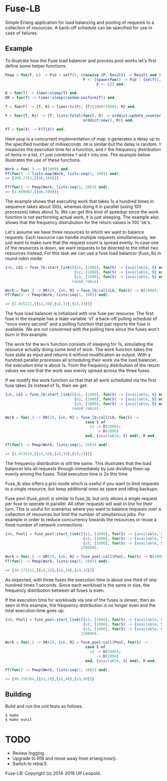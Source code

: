 # Fuse-LB

Simple Erlang application for load balancing and pooling of requests
to a collection of resources. A back-off schedule can be specified for
use in case of failures.


## Example

To illustrate how the Fuse load balancer and process pool works let's
first define some helper functions:

```erlang
Pmap = fun(F, L) -> Pid = self(), [receive {P, Result} -> Result end ||
                                   P <- [spawn(fun() -> Pid ! {self(), F(X)} end) ||
                                         X <- L]] end.

D = fun(T) -> timer:sleep(T) end.
DR = fun(T) -> timer:sleep(random:uniform(T)) end.

T = fun(F) -> {T, R} = timer:tc(F), {T/(1000*1000), R} end.

F = fun({T, R}) -> {T, lists:foldl(fun(C, D) -> orddict:update_counter(C, 1, D) end,
                                   orddict:new(), R)} end.

FT = fun(X) -> F(T(X)) end.
```

Here `pmap` is a concurrent implementation of map. `D` generates a
delay up to the specified number of milliseconds. `DR` is similar but
the delay is random. `T` measures the execution time for a function,
and `F` the frequency distribution of items in a list. `FT` just
combines `T` and `F` into one. The example below illustrates the use
of these functions.

```erlang
Work = fun(_) -> D(1000) end.
FT(fun() -> lists:map(Work, lists:seq(1, 100)) end).
=> {100.2761,[{ok,100}]}

FT(fun() -> Pmap(Work, lists:seq(1, 100)) end).
=> {1.009982,[{ok,100}]}
```

The example shows that executing work that takes 1s a hundred times in
sequence takes about 100s, whereas doing it in parallel (using 100
processes) takes about 1s. We can get this kind of speedup since the
work function is not performing actual work, it is just sleeping. The
example also shows that the frequency distrubution for the return
values is 100 'ok's.

Let's assume we have three resources to which we want to balance
requests. Each resource can handle multiple requests simultaneously,
we just want to make sure that the request count is spread evenly. In
case one of the resources is down, we want requests to be directed to
the other two resources instead. For this task we can use a fuse load
balancer (fuse_lb) in round robin mode:

```erlang
{ok, Lb} = fuse_lb:start_link([{s1, [1000], fun(S) -> {available, S} end},
                               {s2, [1000], fun(S) -> {available, S} end},
                               {s3, [1000], fun(S) -> {available, S} end}],
                              round_robin).

Work = fun(_) -> DR(2), {ok, R} = fuse_lb:call(Lb, fun(S) -> D(1000), {available, S} end), R end.
FT(fun() -> Pmap(Work, lists:seq(1, 100)) end).

=> {1.015221,[{s1,34},{s2,33},{s3,33}]}
```

The fuse load balancer is initialized with one fuse per resourse. The
first fuse in the example has a state variable 's1' a back-off polling
schedule of "once every second" and a polling function that just
reports the fuse is available. We are not concerned with the polling
here since the fuses won't burn in this example.

The work for the `Work` function consists of sleeping for 1s,
simulating the resource actually doing some kind of work. The work
function takes the fuse state as input and returns it without
modification as output. With a hundred parallel processes all
scheduling their work via the load balancer, the execution time is
about 1s. From the frequency distribution of the return values we see
that the work was evenly spread across the three fuses.

If we modify the work function so that that all work scheduled via the
first fuse takes 2s instead of 1s, then we get:

```erlang
{ok, Lb} = fuse_lb:start_link([{s1, [1000], fun(S) -> {available, S} end},
                               {s2, [1000], fun(S) -> {available, S} end},
                               {s3, [1000], fun(S) -> {available, S} end}],
                              round_robin).

Work = fun(_) -> DR(2), {ok, R} = fuse_lb:call(Lb, fun(S) ->
                                    case S of
                                      s1 -> D(2000);
                                      _  -> D(1000)
                                    end, {available, S} end), R end.

FT(fun() -> Pmap(Work, lists:seq(1, 100)) end).

=> {2.013574,[{s1,34},{s2,33},{s3,33}]}
```

The frequency distribution is still the same. This illustrates that
the load balancer lets all requests through immediately by just
dividing them up evenly among the fuses. Total execution time is 2s
this time.

Fuse_lb also offers a prio mode which is useful if you want to limit
requests to a single resource, but keep additional ones as spare and
idling backups.

Fuse pool (fuse_pool) is similar to fuse_lb, but only allows a single
request per fuse to operate in parallel. All other requests will wait
in line for their turn. This is usuful for scenarios where you want to
balance requests over a collection of resources but limit the number
of simultanous jobs. For example in order to reduce concurrency
towards the resources or reuse a fixed number of network connections.

```erlang
{ok, Pool} = fuse_pool:start_link([{s1, [1000], fun(S) -> {available, S} end},
                                   {s2, [1000], fun(S) -> {available, S} end},
                                   {s3, [1000], fun(S) -> {available, S} end}],
                                  120000).

Work = fun(_) -> DR(2), {ok, R} = fuse_pool:call(Pool, fun(S) -> D(1000), {available, S} end), R end.
FT(fun() -> Pmap(Work, lists:seq(1, 100)) end).

=> {34.171212,[{s1,33},{s2,34},{s3,33}]}
```

As expected, with three fuses the execution time is about one third of
one hundred times 1 seconds. Since each workload is the same in size,
the frequency distribution between all fuses is even.

If the execution time for workloads via one of the fuses is slower,
then as seen in this example, the frequency distribution is no longer
even and the total execution time goes up:

```erlang
{ok, Pool} = fuse_pool:start_link([{s1, [1000], fun(S) -> {available, S} end},
                                   {s2, [1000], fun(S) -> {available, S} end},
                                   {s3, [1000], fun(S) -> {available, S} end}],
                                  120000).

Work = fun(_) -> DR(2), {ok, R} = fuse_pool:call(Pool, fun(S) ->
                                    case S of
                                      s1 -> D(2000);
                                      _  -> D(1000)
                                    end, {available, S} end), R end.

FT(fun() -> Pmap(Work, lists:seq(1, 100)) end).

=> {40.158384,[{s1,20},{s2,40},{s3,40}]}
```


## Building

Build and run the unit tests as follows.

    $ make
    $ make eunit


# TODO

* Review logging.
* Upgrade to R18 and move away from erlang:now().
* Switch to rebar3.

Fuse-LB: Copyright (c) 2014-2016 Ulf Leopold.
